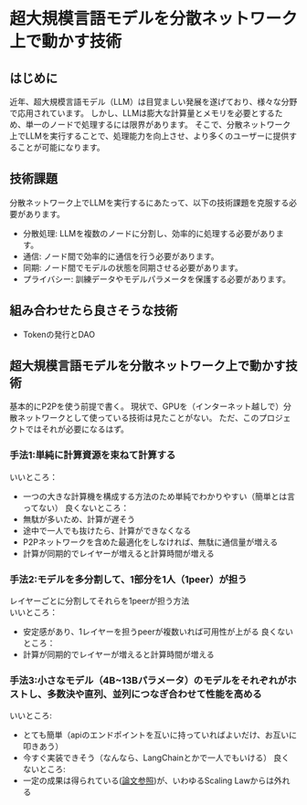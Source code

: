 # 超大規模言語モデルを分散ネットワーク上で動かす技術
## はじめに
近年、超大規模言語モデル（LLM）は目覚ましい発展を遂げており、様々な分野で応用されています。
しかし、LLMは膨大な計算量とメモリを必要とするため、単一のノードで処理するには限界があります。
そこで、分散ネットワーク上でLLMを実行することで、処理能力を向上させ、より多くのユーザーに提供することが可能になります。

## 技術課題
分散ネットワーク上でLLMを実行するにあたって、以下の技術課題を克服する必要があります。

- 分散処理: LLMを複数のノードに分割し、効率的に処理する必要があります。
- 通信: ノード間で効率的に通信を行う必要があります。
- 同期: ノード間でモデルの状態を同期させる必要があります。
- プライバシー: 訓練データやモデルパラメータを保護する必要があります。
<!-- - [超大規模言語モデルを分散ネットワーク上で動かす技術](#超大規模言語モデルを分散ネットワーク上で動かす技術) -->
## 組み合わせたら良さそうな技術
- Tokenの発行とDAO

## 超大規模言語モデルを分散ネットワーク上で動かす技術
基本的にP2Pを使う前提で書く。
現状で、GPUを（インターネット越しで）分散ネットワークとして使っている技術は見たことがない。
ただ、このプロジェクトではそれが必要になるはず。

### 手法1:単純に計算資源を束ねて計算する
いいところ：  
- 一つの大きな計算機を構成する方法のため単純でわかりやすい（簡単とは言ってない）
良くないところ：  
- 無駄が多いため、計算が遅そう
- 途中で一人でも抜けたら、計算ができなくなる
- P2Pネットワークを含めた最適化をしなければ、無駄に通信量が増える
- 計算が同期的でレイヤーが増えると計算時間が増える

### 手法2:モデルを多分割して、1部分を1人（1peer）が担う
レイヤーごとに分割してそれらを1peerが担う方法  
いいところ：  
- 安定感があり、1レイヤーを担うpeerが複数いれば可用性が上がる
良くないところ：  
- 計算が同期的でレイヤーが増えると計算時間が増える

### 手法3:小さなモデル（4B~13Bパラメータ）のモデルをそれぞれがホストし、多数決や直列、並列につなぎ合わせて性能を高める
いいところ: 
- とても簡単（apiのエンドポイントを互いに持っていればよいだけ、お互いに叩きあう）
- 今すぐ実装できそう（なんなら、LangChainとかで一人でもいける）
良くないところ: 
- 一定の成果は得られている([論文参照](https://arxiv.org/html/2402.05120v1))が、いわゆるScaling Lawからは外れる
